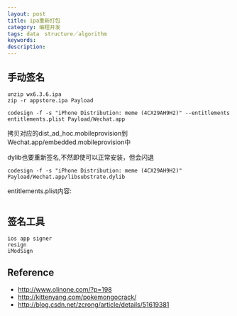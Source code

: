 ```yaml
---
layout: post
title: ipa重新打包
category: 编程开发
tags: data　structure／algorithm
keywords: 
description: 
---
```


## 手动签名

```
unzip wx6.3.6.ipa
zip -r appstore.ipa Payload

codesign -f -s "iPhone Distribution: meme (4CX29AH9H2)" --entitlements entitlements.plist Payload/Wechat.app
```

拷贝对应的dist_ad_hoc.mobileprovision到Wechat.app/embedded.mobileprovision中

dylib也要重新签名,不然即使可以正常安装，但会闪退

```
codesign -f -s "iPhone Distribution: meme (4CX29AH9H2)" Payload/Wechat.app/libsubstrate.dylib
```

entitlements.plist内容:

```

```

## 签名工具

```
ios app signer
resign
iModSign
```

## Reference

* <http://www.olinone.com/?p=198>
* <http://kittenyang.com/pokemongocrack/>
* <http://blog.csdn.net/zcrong/article/details/51619381>